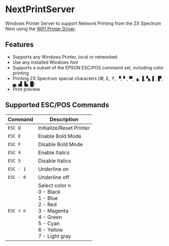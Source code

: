 ﻿# NextPrintServer

Windows Printer Server to support Network Printing from the ZX Spectrum Next using the [WIFI Printer Driver](https://taylorza.itch.io/zx-spectrum-next-wifi-printer-driver).

## Features
- Supports any Windows Printer, local or networked
- Use any installed Windows font
- Supports a subset of the EPSON ESC/POS command set, including color printing
- Printing ZX Spectrum special characters (©, £, ↑, ▝, ▘, ▀, ▗, ▐, ▚, ▌, ▛,  ▄, ▟, ▙, █)
- Print preview

## Supported ESC/POS Commands
| Command | Description |
|---------|-------------|
| `ESC @` | Initialize/Reset Printer |
| `ESC E` | Enable Bold Mode |
| `ESC F` | Disable Bold Mode |
| `ESC 4` | Enable Italics |
| `ESC 5` | Disable Italics |
| `ESC - 1` | Underline on |
| `ESC - 0` | Underline off |
| `ESC r n` | Select color n <br>0 - Black<br>1 - Blue<br>2 - Red<br>3 - Magenta<br>4 - Green<br>5 - Cyan<br>6 - Yellow<br>7 - Light gray |

